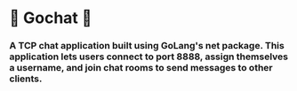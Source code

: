 # 🤖 Gochat 🤖

### A TCP chat application built using GoLang's net package. This application lets users connect to port 8888, assign themselves a username, and join chat rooms to send messages to other clients.
